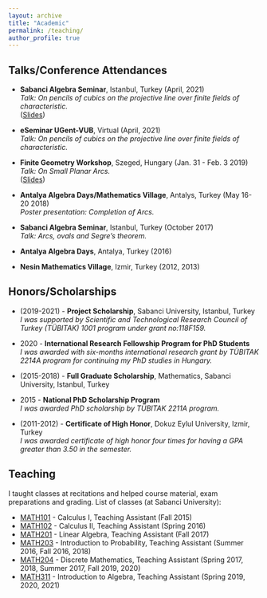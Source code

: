 ```yaml
---
layout: archive
title: "Academic"
permalink: /teaching/
author_profile: true
---
```


## Talks/Conference Attendances  
  
* **Sabanci Algebra Seminar**, Istanbul, Turkey (April, 2021)  
  *Talk: On pencils of cubics on the projective line over finite fields of characteristic.*  
  (<a href="">Slides</a>)  

* **eSeminar UGent-VUB**, Virtual (April, 2021)  
  *Talk: On pencils of cubics on the projective line over finite fields of characteristic.*  

* **Finite Geometry Workshop**, Szeged, Hungary (Jan. 31 - Feb. 3 2019)  
  *Talk: On Small Planar Arcs.*  
  (<a href="">Slides</a>)  

* **Antalya Algebra Days/Mathematics Village**, Antalys, Turkey (May 16-20 2018)  
  *Poster presentation: Completion of Arcs.*  

* **Sabanci Algebra Seminar**, Istanbul, Turkey (October 2017)  
  *Talk: Arcs, ovals and Segre’s theorem.*  

* **Antalya Algebra Days**, Antalya, Turkey (2016)  

* **Nesin Mathematics Village**, Izmir, Turkey (2012, 2013)  

## Honors/Scholarships  

* (2019-2021) - **Project Scholarship**, Sabanci University, Istanbul, Turkey   
  *I was supported by Scientific and Technological Research Council of Turkey (TÜBITAK) 1001 program under grant no:118F159.*  

* 2020 - **International Research Fellowship Program for PhD Students**   
  *I was awarded with six-months international research grant by TÜBITAK 2214A program for continuing my PhD studies in Hungary.*  

* (2015-2018) - **Full Graduate Scholarship**, Mathematics, Sabanci University, Istanbul, Turkey   

* 2015 - **National PhD Scholarship Program**   
  *I was awarded PhD scholarship by TÜBITAK 2211A program.*  

* (2011-2012) - **Certificate of High Honor**, Dokuz Eylul University, Izmir, Turkey   
  *I was awarded certificate of high honor four times for having a GPA greater than 3.50 in the semester.*  


## Teaching  

I taught classes at recitations and helped course material, exam preparations and grading. List of classes (at Sabanci University):  

* [MATH101](https://www.sabanciuniv.edu/syllabus/courses.php?year=2015&term=01&subject=MATH&code=101&lan=eng) - Calculus I, Teaching Assistant (Fall 2015)
* [MATH102](https://www.sabanciuniv.edu/syllabus/courses.php?year=2016&term=02&subject=MATH&code=102&lan=eng) - Calculus II, Teaching Assistant (Spring 2016) 
* [MATH201](https://www.sabanciuniv.edu/syllabus/courses.php?year=2017&term=01&subject=MATH&code=201&lan=eng) - Linear Algebra, Teaching Assistant (Fall 2017) 
* [MATH203](https://www.sabanciuniv.edu/syllabus/courses.php?year=2018&term=01&subject=MATH&code=203&lan=eng) - Introduction to Probability, Teaching Assistant (Summer 2016, Fall 2016, 2018) 
* [MATH204](https://www.sabanciuniv.edu/syllabus/courses.php?year=2018&term=02&subject=MATH&code=204&lan=eng) - Discrete Mathematics, Teaching Assistant (Spring 2017, 2018, Summer 2017, Fall 2019, 2020) 
* [MATH311](https://www.sabanciuniv.edu/syllabus/courses.php?year=2021&term=02&subject=MATH&code=311&lan=eng) - Introduction to Algebra, Teaching Assistant (Spring 2019, 2020, 2021) 

